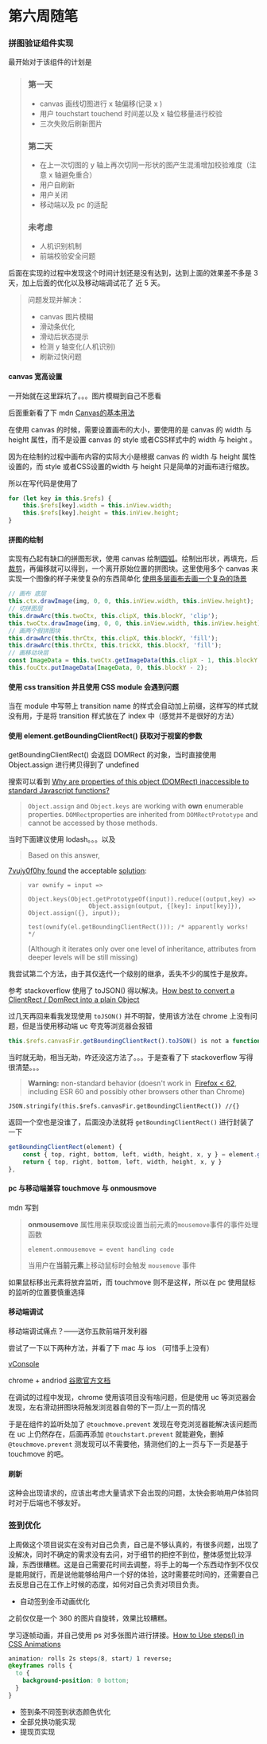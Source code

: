 <!-- ---
title:  第六周随笔
date: 2019/03/29
tags:	
	- 随笔
--- -->
# 第六周随笔
### 拼图验证组件实现

最开始对于该组件的计划是

>### 第一天
>
>- canvas 画线切图进行 x 轴偏移(记录 x )  
>- 用户 touchstart touchend 时间差以及 x 轴位移量进行校验 
>- 三次失败后刷新图片
>
>### 第二天
>
>- 在上一次切图的 y 轴上再次切同一形状的图产生混淆增加校验难度（注意 x 轴避免重合）
>- 用户自刷新
>- 用户关闭
>- 移动端以及 pc 的适配
>
>### 未考虑
>
>- 人机识别机制
>- 前端校验安全问题



<!---more-->

后面在实现的过程中发现这个时间计划还是没有达到，达到上面的效果差不多是 3 天，加上后面的优化以及移动端调试花了 近 5 天。

> 问题发现并解决：
>
> - canvas 图片模糊
> - 滑动条优化
> - 滑动后状态提示
> - 检测 y 轴变化(人机识别)
> - 刷新过快问题

#### canvas 宽高设置

一开始就在这里踩坑了。。。图片模糊到自己不愿看

后面重新看了下 mdn [Canvas的基本用法](https://developer.mozilla.org/zh-CN/docs/Web/API/Canvas_API/Tutorial/Basic_usage)

在使用 canvas 的时候，需要设置画布的大小，要使用的是 canvas 的 width 与 height 属性，而不是设置 canvas 的 style 或者CSS样式中的 width 与 height 。

因为在绘制的过程中画布内容的实际大小是根据 canvas 的 width 与 height 属性设置的，而 style 或者CSS设置的width 与 height 只是简单的对画布进行缩放。

所以在写代码是使用了

```javascript
for (let key in this.$refs) {
    this.$refs[key].width = this.inView.width;
    this.$refs[key].height = this.inView.height;
}
```

#### 拼图的绘制

实现有凸起有缺口的拼图形状，使用 canvas 绘制[圆弧](https://developer.mozilla.org/zh-CN/docs/Web/API/Canvas_API/Tutorial/Drawing_shapes#%E5%9C%86%E5%BC%A7)。绘制出形状，再填充，后[裁剪](https://developer.mozilla.org/zh-CN/docs/Web/API/Canvas_API/Tutorial/Compositing#A_clip_example)，再偏移就可以得到，一个离开原始位置的拼图块。这里使用多个 canvas 来实现一个图像的样子来使复杂的东西简单化 [使用多层画布去画一个复杂的场景](https://developer.mozilla.org/zh-CN/docs/Web/API/Canvas_API/Tutorial/Optimizing_canvas#%E4%BD%BF%E7%94%A8%E5%A4%9A%E5%B1%82%E7%94%BB%E5%B8%83%E5%8E%BB%E7%94%BB%E4%B8%80%E4%B8%AA%E5%A4%8D%E6%9D%82%E7%9A%84%E5%9C%BA%E6%99%AF)

```JavaScript
// 画布 底层
this.ctx.drawImage(img, 0, 0, this.inView.width, this.inView.height);
// 切拼图层
this.drawArc(this.twoCtx, this.clipX, this.blockY, 'clip');
this.twoCtx.drawImage(img, 0, 0, this.inView.width, this.inView.height);
// 画两个假拼图块
this.drawArc(this.thrCtx, this.clipX, this.blockY, 'fill');
this.drawArc(this.thrCtx, this.trickX, this.blockY, 'fill');
// 画移动块层
const ImageData = this.twoCtx.getImageData(this.clipX - 1, this.blockY - 2, this.puzzle.width, this.puzzle.height);
this.fouCtx.putImageData(ImageData, 0, this.blockY - 2);
```

#### 使用 css transition 并且使用 CSS module 会遇到问题

当在 module 中写带上 transition name 的样式会自动加上前缀，这样写的样式就没有用，于是将 transition 样式放在了 index 中（感觉并不是很好的方法）

#### 使用 element.getBoundingClientRect() 获取对于视窗的参数

getBoundingClientRect()  会返回 DOMRect 的对象，当时直接使用 Object.assign 进行拷贝得到了 undefined

搜索可以看到 [Why are properties of this object (DOMRect) inaccessible to standard Javascript functions?](https://stackoverflow.com/questions/42713229/why-are-properties-of-this-object-domrect-inaccessible-to-standard-javascript)

> `Object.assign` and `Object.keys` are working with **own** enumerable properties. `DOMRect`properties are inherited from `DOMRectPrototype` and cannot be accessed by those methods.

当时下面建议使用 lodash。。。以及

> Based on this answer, 

[7vujy0f0hy found](https://stackoverflow.com/questions/42713229/why-are-properties-of-this-object-domrect-inaccessible-to-standard-javascript/42714159?noredirect=1#comment72552916_42714159) the acceptable [solution](https://jsfiddle.net/esheytbu/):
>
> ```
> var ownify = input => 
>                Object.keys(Object.getPrototypeOf(input)).reduce((output,key) => 
>                  Object.assign(output, {[key]: input[key]}), Object.assign({}, input));
> 
> test(ownify(el.getBoundingClientRect())); /* apparently works! */
> ```
>
> (Although it iterates only over one level of inheritance, attributes from deeper levels will be still missing)

我尝试第二个方法，由于其仅迭代一个级别的继承，丢失不少的属性于是放弃。

参考 stackoverflow 使用了 toJSON() 得以解决。[How best to convert a ClientRect / DomRect into a plain Object](https://stackoverflow.com/questions/39417566/how-best-to-convert-a-clientrect-domrect-into-a-plain-object)

过几天再回来看我发现使用 `toJSON()` 并不明智，使用该方法在 chrome 上没有问题，但是当使用移动端 uc 夸克等浏览器会报错

```JavaScript
this.$refs.canvasFir.getBoundingClientRect().toJSON() is not a function
```

当时就无助，相当无助，咋还没这方法了。。。于是查看了下 stackoverflow 写得很清楚。。。

> **Warning:** non-standard behavior (doesn't work in 
[Firefox < 62](https://bugzilla.mozilla.org/show_bug.cgi?id=1186265), including ESR 60 and possibly other browsers other than Chrome)

```
JSON.stringify(this.$refs.canvasFir.getBoundingClientRect()) //{}
```

返回一个空也是没谁了，后面没办法就将 `getBoundingClientRect()` 进行封装了一下

```JavaScript
getBoundingClientRect(element) {
	const { top, right, bottom, left, width, height, x, y } = element.getBoundingClientRect();
	return { top, right, bottom, left, width, height, x, y }
},
```

#### pc 与移动端兼容 touchmove 与 onmousmove

mdn 写到

>**onmousemove** 属性用来获取或设置当前元素的`mousemove`事件的事件处理函数
>
>```
>element.onmousemove = event handling code
>```
>
>当用户在**当前元素**上移动鼠标时会触发 `mousemove` 事件

如果鼠标移出元素将放弃监听，而 touchmove 则不是这样，所以在 pc 使用鼠标的监听的位置要慎重选择 

#### 移动端调试

移动端调试痛点？——送你五款前端开发利器

尝试了一下以下两种方法，并看了下 mac 与 ios （可惜手上没有）

[vConsole](https://link.juejin.im/?target=https%3A%2F%2Fgithub.com%2FTencent%2FvConsole)

chrome + andriod [谷歌官方文档](https://link.juejin.im/?target=https%3A%2F%2Fdevelopers.google.com%2Fweb%2Ftools%2Fchrome-devtools%2Fremote-debugging%2F%3Futm_source%3Ddcc%26utm_medium%3Dredirect%26utm_campaign%3D2016q3)

在调试的过程中发现，chrome 使用该项目没有啥问题，但是使用 uc 等浏览器会发现，左右滑动拼图块将触发浏览器自带的下一页/上一页的情况

于是在组件的监听处加了 `@touchmove.prevent` 发现在夸克浏览器能解决该问题而在 uc 上仍然存在，后面再添加 `@touchstart.prevent` 就能避免，删掉 `@touchmove.prevent` 测发现可以不需要他，猜测他们的上一页与下一页是基于 touchmove 的吧。

#### 刷新

这种会出现请求的，应该出考虑大量请求下会出现的问题，太快会影响用户体验同时对于后端也不够友好。

### 签到优化

上周做这个项目说实在没有对自己负责，自己是不够认真的，有很多问题，出现了没解决，同时不确定的需求没有去问，对于细节的把控不到位，整体感觉比较浮躁，东西很糟糕。这是自己需要花时间去调整，将手上的每一个东西动作到不仅仅是能用就行，而是说他能够给用户一个好的体验，这时需要花时间的，还需要自己去反思自己在工作上时候的态度，如何对自己负责对项目负责。

- 自动签到金币动画优化

之前仅仅是一个 360 的图片自旋转，效果比较糟糕。

学习逐帧动画，并自己使用 ps 对多张图片进行拼接。[How to Use steps() in CSS Animations](https://designmodo.com/steps-css-animations/)

```css
animation: rolls 2s steps(8, start) 1 reverse;
@keyframes rolls {
  to {
    background-position: 0 bottom;
  }
}
```

- 签到条不同签到状态颜色优化
- 全部兑换功能实现
- 提现页实现
